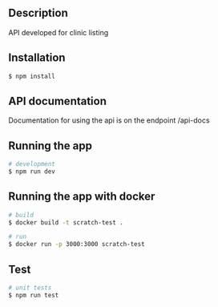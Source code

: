 ## Description

API developed for clinic listing

## Installation

```bash
$ npm install
```

## API documentation

Documentation for using the api is on the endpoint /api-docs

## Running the app

```bash
# development
$ npm run dev
```

## Running the app with docker

```bash
# build
$ docker build -t scratch-test .

# run
$ docker run -p 3000:3000 scratch-test
```

## Test

```bash
# unit tests
$ npm run test
```
